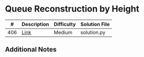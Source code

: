 # Queue Reconstruction by Height
|#|Description|Difficulty|Solution File|
|-|-|-|-|
|406|[Link](https://leetcode.com/problems/queue-reconstruction-by-height/)|Medium|solution.py|

## Additional Notes
